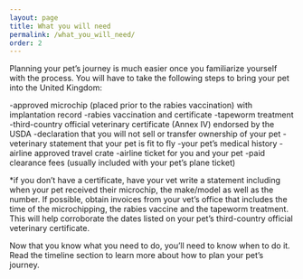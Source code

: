 ```yaml
---
layout: page
title: What you will need
permalink: /what_you_will_need/
order: 2
---
```


Planning your pet’s journey is much easier once you familiarize yourself with the process.  You will have to take the following steps to bring your pet into the United Kingdom:

-approved microchip (placed prior to the rabies vaccination) with implantation record
-rabies vaccination and certificate
-tapeworm treatment
-third-country official veterinary certificate (Annex IV) endorsed by the USDA
-declaration that you will not sell or transfer ownership of your pet
-veterinary statement that your pet is fit to fly
-your pet’s medical history
-airline approved travel crate
-airline ticket for you and your pet
-paid clearance fees (usually included with your pet’s plane ticket)

*if you don’t have a certificate, have your vet write a statement including when your pet received their microchip, the make/model as well as the number.  If possible, obtain invoices from your vet’s office that includes the time of the microchipping, the rabies vaccine and the tapeworm treatment.  This will help corroborate the dates listed on your pet’s third-country official veterinary certificate. 

Now that you know what you need to do, you’ll need to know when to do it.  Read the timeline section to learn more about how to plan your pet’s journey.